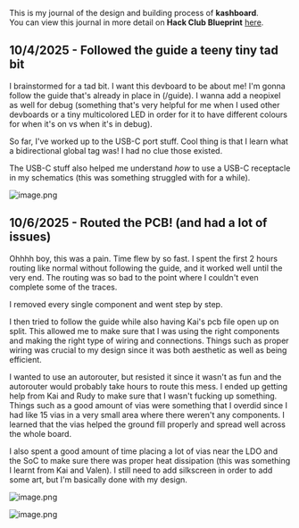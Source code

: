 <!--
  ===================    !!READ THIS NOTICE!!   ====================
  DO NOT edit this file manually. Your changes WILL BE OVERWRITTEN!
  This journal is auto generated and updated by Hack Club Blueprint.
  To edit this file, please edit your journal entries on Blueprint.
  ==================================================================
-->

This is my journal of the design and building process of **kashboard**.  
You can view this journal in more detail on **Hack Club Blueprint** [here](https://blueprint.hackclub.com/projects/123).


## 10/4/2025 - Followed the guide a teeny tiny tad bit  

I brainstormed for a tad bit. I want this devboard to be about me! I'm gonna follow the guide that's already in place in (/guide). I wanna add a neopixel as well for debug (something that's very helpful for me when I used other devboards or a tiny multicolored LED in order for it to have different colours for when it's on vs when it's in debug).

So far, I've worked up to the USB-C port stuff. Cool thing is that I learn what a bidirectional global tag was! I had no clue those existed.

The USB-C stuff also helped me understand _how_ to use a USB-C receptacle in my schematics (this was something struggled with for a while).

![image.png](https://blueprint.hackclub.com/user-attachments/blobs/redirect/eyJfcmFpbHMiOnsiZGF0YSI6MjcwLCJwdXIiOiJibG9iX2lkIn19--cc9bfc6094a0c7943ef8d2b1597eb42be124130b/image.png)
  

## 10/6/2025 - Routed the PCB! (and had a lot of issues)  

Ohhhh boy, this was a pain. Time flew by so fast. I spent the first 2 hours routing like normal without following the guide, and it worked well until the very end. The routing was so bad to the point where I couldn't even complete some of the traces.

I removed every single component and went step by step.

I then tried to follow the guide while also having Kai's pcb file open up on split. This allowed me to make sure that I was using the right components and making the right type of wiring and connections. Things such as proper wiring was crucial to my design since it was both aesthetic as well as being efficient.

I wanted to use an autorouter, but resisted it since it wasn't as fun and the autorouter would probably take hours to route this mess. I ended up getting help from Kai and Rudy to make sure that I wasn't fucking up something. Things such as a good amount of vias were something that I overdid since I had like 15 vias in a very small area where there weren't any components. I learned that the vias helped the ground fill properly and spread well across the whole board.

I also spent a good amount of time placing a lot of vias near the LDO and the SoC to make sure there was proper heat dissipation (this was something I learnt from Kai and Valen). I still need to add silkscreen in order to add some art, but I'm basically done with my design.

![image.png](https://blueprint.hackclub.com/user-attachments/blobs/redirect/eyJfcmFpbHMiOnsiZGF0YSI6Nzc0LCJwdXIiOiJibG9iX2lkIn19--b4ea281db3723da1af59b737b660d6fd2135d6ee/image.png)

![image.png](https://blueprint.hackclub.com/user-attachments/blobs/redirect/eyJfcmFpbHMiOnsiZGF0YSI6NzczLCJwdXIiOiJibG9iX2lkIn19--d467a986811cfe6d42a17a01fca231a015a5b72b/image.png)
  

